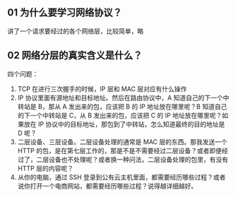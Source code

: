 
## 01 为什么要学习网络协议？

讲了一个请求要经过的各个网络层，比较简单，略

## 02 网络分层的真实含义是什么？

四个问题：

1. TCP 在进行三次握手的时候，IP 层和 MAC 层对应有什么操作
2. IP 协议里面有源地址和目标地址。然后在路由协议中，A 知道自己的下一个中转站是 B，那从 A 发出来的包，应该把 B 的 IP 地址放在哪里呢？B 知道自己的下一个中转站是 C，从 B 发出来的包，应该把 C 的 IP 地址放在哪里呢？如果放在 IP 协议中的目标地址，那包到了中转站，怎么知道最终的目的地址是 D 呢？
3. 二层设备、三层设备。二层设备处理的通常是 MAC 层的东西。那我发送一个 HTTP 的包，是在第七层工作的，那是不是不需要经过二层设备？或者即便经过了，二层设备也不处理呢？或者换一种问法，二层设备处理的包里，有没有 HTTP 层的内容呢？
4. 从你的电脑，通过 SSH 登录到公有云主机里面，都需要经历哪些过程？或者说你打开一个电商网站，都需要经历哪些过程？说得越详细越好。
